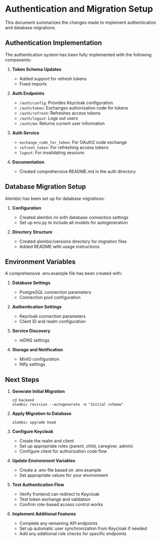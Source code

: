 # Authentication and Migration Setup

This document summarizes the changes made to implement authentication and database migrations.

## Authentication Implementation

The authentication system has been fully implemented with the following components:

1. **Token Schema Updates**
   - Added support for refresh tokens
   - Fixed imports

2. **Auth Endpoints**
   - `/auth/config`: Provides Keycloak configuration
   - `/auth/token`: Exchanges authorization code for tokens
   - `/auth/refresh`: Refreshes access tokens
   - `/auth/logout`: Logs out users
   - `/auth/me`: Returns current user information

3. **Auth Service**
   - `exchange_code_for_token`: For OAuth2 code exchange
   - `refresh_token`: For refreshing access tokens
   - `logout`: For invalidating sessions

4. **Documentation**
   - Created comprehensive README.md in the auth directory

## Database Migration Setup

Alembic has been set up for database migrations:

1. **Configuration**
   - Created alembic.ini with database connection settings
   - Set up env.py to include all models for autogeneration

2. **Directory Structure**
   - Created alembic/versions directory for migration files
   - Added README with usage instructions

## Environment Variables

A comprehensive .env.example file has been created with:

1. **Database Settings**
   - PostgreSQL connection parameters
   - Connection pool configuration

2. **Authentication Settings**
   - Keycloak connection parameters
   - Client ID and realm configuration

3. **Service Discovery**
   - mDNS settings

4. **Storage and Notification**
   - MinIO configuration
   - Ntfy settings

## Next Steps

1. **Generate Initial Migration**
   ```
   cd backend
   alembic revision --autogenerate -m "Initial schema"
   ```

2. **Apply Migration to Database**
   ```
   alembic upgrade head
   ```

3. **Configure Keycloak**
   - Create the realm and client
   - Set up appropriate roles (parent, child, caregiver, admin)
   - Configure client for authorization code flow

4. **Update Environment Variables**
   - Create a .env file based on .env.example
   - Set appropriate values for your environment

5. **Test Authentication Flow**
   - Verify frontend can redirect to Keycloak
   - Test token exchange and validation
   - Confirm role-based access control works

6. **Implement Additional Features**
   - Complete any remaining API endpoints
   - Set up automatic user synchronization from Keycloak if needed
   - Add any additional role checks for specific endpoints
